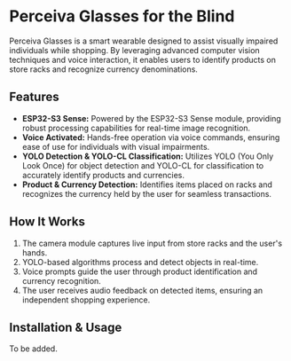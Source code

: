 # Perceiva Glasses for the Blind

Perceiva Glasses is a smart wearable designed to assist visually impaired individuals while shopping. By leveraging advanced computer vision techniques and voice interaction, it enables users to identify products on store racks and recognize currency denominations.

## Features
- **ESP32-S3 Sense:** Powered by the ESP32-S3 Sense module, providing robust processing capabilities for real-time image recognition.
- **Voice Activated:** Hands-free operation via voice commands, ensuring ease of use for individuals with visual impairments.
- **YOLO Detection & YOLO-CL Classification:** Utilizes YOLO (You Only Look Once) for object detection and YOLO-CL for classification to accurately identify products and currencies.
- **Product & Currency Detection:** Identifies items placed on racks and recognizes the currency held by the user for seamless transactions.

## How It Works
1. The camera module captures live input from store racks and the user's hands.
2. YOLO-based algorithms process and detect objects in real-time.
3. Voice prompts guide the user through product identification and currency recognition.
4. The user receives audio feedback on detected items, ensuring an independent shopping experience.

## Installation & Usage
To be added.


